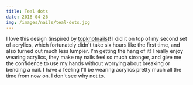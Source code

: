 ```yaml
---
title: Teal dots
date: 2018-04-26
img: /images/nails/teal-dots.jpg
---
```


I love this design (inspired by [topknotnails](https://instagram.com/topknotnails))!
I did it on top of my second set of acrylics, which fortunately didn't take six
hours like the first time, and also turned out much less lumpier. I'm getting the
hang of it! I really enjoy wearing acrylics, they make my nails feel so much
stronger, and give me the confidence to use my hands without worrying about
breaking or bending a nail. I have a feeling I'll be wearing acrylics pretty
much all the time from now on. I don't see why not to.